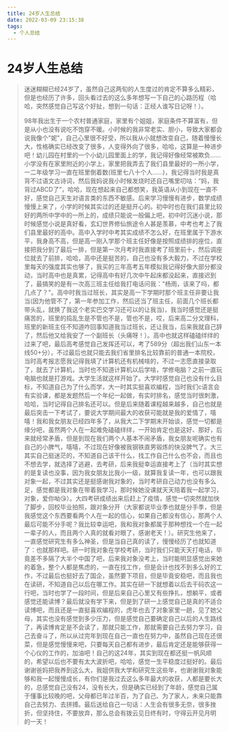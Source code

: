 ```yaml
---
title: 24岁人生总结
date: 2022-03-09 23:15:38
tags:
  - 个人总结
---
```


# 24岁人生总结
> ​		迷迷糊糊已经24岁了，虽然自己这两旬的人生度过的肯定不算多么精彩，但是也经历了许多，回头看过去的这么多年想写一下自己的心路历程（哈哈，突然感觉自己写这个好扯，想到一句话：正经人谁写日记呀！）。
>
> <!-- more -->
>
> ​		98年我出生于一个农村普通家庭，家里有个姐姐，家庭条件不算富有，但是从小也没有说吃不饱穿不暖。小时候的我非常老实、胆小，导致大家都会说我像个"妮"，自己心里很不好受，所以我从小就想改变自己，随着慢慢长大，性格确实已经改变了很多，人变得外向了很多，哈哈，这算是一种进步吧！
> ​	
> ​		幼儿园在村里的一个小幼儿园里面上的学，我记得好像经常被欺负……
> ​	
> ​		小学没有在家里附近的小学上，家里把我弄去了我们县里最好的一所小学，一二年级学习一直在班里倒着数(班里七八十个人……)，我记得当时我是真背不过语文古诗词，然后我妈说我小时候发烧时还自己嘴里叨咕：“妈，我背过ABCD了”，哈哈，现在想起来自己都想笑，我英语从小到现在一直不好，感觉自己天生对语言类的东西不敏感。后来学习慢慢有进步，数学成绩慢慢上来了，小学的时候其实过的还是挺开心的。
> ​	
> ​		初中时也在我们县里比较好的两所中学中的一所上的，成绩只能说一般偏上吧，初中时沉迷小说，那时候感觉小说是真好看，玄幻世界修仙旅途令人甚是羡慕，中考也考上了我们县里最好的高中。
> ​	
> ​		高中入学时中考其实成绩不怎么好，在班里属于下游水平，我身高不高，但是高一刚入学那个班主任好像是按照成绩排的座位，直接把我分到了最后一排，但是第一次月考时我直接考了班里前十，然后调座位就去了前排，哈哈，高中还是挺苦的，自己也没有多大毅力，不过在学校里每天的强度其实也够了，我买的三年高考五年模拟我记得好像大部分都没动，当时高中也是真累，记得高中有好几次中午起床都没起来，直接迟到了，最搞笑的是有一次高三班主任给我打电话问我："杨雨，该来了吗，都几点了？"。高中时我当过班长，其实是高一下学期时那个班主任非要让我当(因为他管不了，第一年参加工作，然后还当了班主任，前面几个班长都带头乱，就换了我这个老实巴交学习还可以的让我当)，我当时感觉还是挺痛苦的，班里的捣乱生是不管也不是，管也不是，哎，后来高二分文理科，班里的新班主任不知道咋回事知道我当过班长，还让我当，后来我就自己辞了，然后他又给我安了一个副班长（头痛呀！）。
> ​	
> ​		高中也就这样磕磕绊绊的过来了吧，最后高考感觉自己发挥还可以，考了589分（超出我们山东一本线50+分），不过最后也就只能去我们省里排名比较靠前的普通一本院校，当时高考报志愿我记得我填了计算机还有机械啥的，不过一志愿直接录取了，就去了计算机，当时也不知道计算机以后学啥，学修电脑？之前一直玩电脑也就是打游戏。大学生活就这样开始了。
> ​	
> ​		大学时感觉自己也没有什么目标，不知道自己为了什么而学，大一时其实挺喜欢编程，当时我们c语言会有实验课，都是发题然后一个年纪一起做，有实时排名，感觉当时很刺激，哈哈，当时记得自己排名还可以。但是后来随着课程越来越多，自己也就是最后突击一下考试了，要说大学期间最大的收获可能就是我的爱情了，嘻嘻！我和我女朋友已经四年多了，从我大二下学期末开始谈，感觉一切都是缘分吧，虽然两个人在一起难免磕磕绊绊，一开始肯定也是这好、那好，后来就经常矛盾，但是到现在我们两个人基本不闹矛盾，我女朋友呢确实也有自己的小脾气，嘻嘻，不过现在好像被我钢铁直男锻炼的快没脾气了。大三其实自己挺迷茫的，不知道自己该干什么，找工作自己什么也不会，而且也不想去学，就选择了逃避，去考研，后来我挺幸运直接考上了（当时其实想的是复读也没事，因为我女朋友比我小一级，就算我复读一年，也可以跟我对象一起，不过其实还是挺感谢我对象的，当时考研自己动力也没有多么足，感觉都是我对象在带着我学习，那时候她没课就天天陪着我一起学习，对象，爱你呦😘）。大四考研成绩出来后赶上了疫情，感觉一切突然就加快了脚步，回校毕业拍照，跟对象分开（大家都说毕业季也就是分手季，但是我感觉这个东西要看两个人在一起的信心，如果自己都没有信心，那两个人最后可能不分手呢？我比较幸运吧，我和我对象都属于那种想找一个在一起一辈子的人，而且两个人真的就看对眼了，感谢老天！）。
> ​	
> ​		研究生他来了，一直感觉研究生有多么神圣，但是当自己真的读了，慢慢经历了也就知道了：也就那样吧。研一时我对象在学校考研，当时我们只能天天打电话，毕竟差不多隔了大半个中国了吧，后来我对象没考上，当时能明显感觉出来她的着急，整个人都是焦虑的，一直在找工作，但是会计也找不到多么好的工作，不过最后也挺好去了国企，虽然要下项目，但是毕竟安稳吧，而且我也在读研，不知道自己以后在哪工作。其实在研一下就想着以后去干码农这一行吧，当时也学了一段时间，但是后来自己心里又有些挣扎，想躺平，或者感觉还能读博？最后就没有学下来，但是到了研一上感觉自己是真的不适合读博吧，而且还是一直挺喜欢编程的，虎年也去了对象家里一趟，见了她父母，其实也没有感觉到多少压力，但是感觉自己要确定自己以后的人生路线了，再读博肯定是不会读了，那就只能工作，那就需要自己去努力学习，自己去奋斗了，所以从过完年到现在自己一直也在努力中，虽然自己现在还很菜，但是感觉慢慢来吧，只要每天自己都有进步，最后肯定还是能够获得一个心仪的工作的，加油吧！
> ​	
> ​		自己的这24年，其实到现在都还挺一帆风顺的，希望以后也不要有太大波折吧，哈哈，感觉一生平稳度过挺好的。最后谢谢爸妈把我养到这么大，我姐供我大学和研究生这些年，也谢谢我对象能够和我一起慢慢成长，有你们是我过去这么多年最大的收获，人都是要长大的，总感觉自己没有24，没有长大，但是确实已经到了年龄，感觉自己属于懂事比较晚的吧，父母都已年过半百，为了自己、为了家人，未来只能靠自己去努力、去拼搏。
> ​	
> ​		最后送给自己一句话：人生会有很多无奈，很多挫折，但坚持住，不要放弃，那么总会有
> ​				拨云见日终有时，守得云开见月明
> ​	的一天！